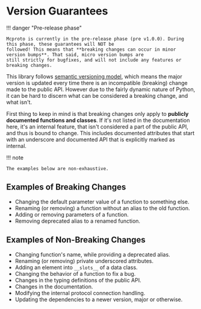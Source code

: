 # Version Guarantees

!!! danger "Pre-release phase"

    Mcproto is currently in the pre-release phase (pre v1.0.0). During this phase, these guarantees will NOT be
    followed! This means that **breaking changes can occur in minor version bumps**. That said, micro version bumps are
    still strictly for bugfixes, and will not include any features or breaking changes.

This library follows [semantic versioning model](https://semver.org), which means the major version is updated every time
there is an incompatible (breaking) change made to the public API. However due to the fairly dynamic nature of Python,
it can be hard to discern what can be considered a breaking change, and what isn't.

First thing to keep in mind is that breaking changes only apply to **publicly documented functions and classes**. If
it's not listed in the documentation here, it's an internal feature, that isn't considered a part of the public API,
and thus is bound to change. This includes documented attributes that start with an underscore and documented API
that is explicitly marked as internal.

!!! note

    The examples below are non-exhaustive.

## Examples of Breaking Changes

- Changing the default parameter value of a function to something else.
- Renaming (or removing) a function without an alias to the old function.
- Adding or removing parameters of a function.
- Removing deprecated alias to a renamed function.

## Examples of Non-Breaking Changes

- Changing function's name, while providing a deprecated alias.
- Renaming (or removing) private underscored attributes.
- Adding an element into `__slots__` of a data class.
- Changing the behavior of a function to fix a bug.
- Changes in the typing definitions of the public API.
- Changes in the documentation.
- Modifying the internal protocol connection handling.
- Updating the dependencies to a newer version, major or otherwise.
